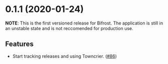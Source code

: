  0.1.1 (2020-01-24)
===================

**NOTE**: This is the first versioned release for Bifrost. The application is still in an unstable state and is not reccomended for production use.

Features
--------

- Start tracking releases and using Towncrier. ([\#86](https://github.com/matrix-org/matrix-bifrost/issues/86))

